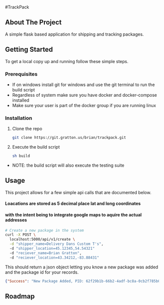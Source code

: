 #TrackPack

<!-- ABOUT THE PROJECT -->
## About The Project
A simple flask based application for shipping and tracking packages.

<!-- GETTING STARTED -->
## Getting Started

To get a local copy up and running follow these simple steps.

### Prerequisites
* If on windows install git for windows and use the git terminal to run the build script
* Regardless of system make sure you have docker and docker-compose installed
* Make sure your user is part of the docker group if you are running linux

### Installation

1. Clone the repo
   ```sh
   git clone https://git.gratton.us/brian/trackpack.git
   ```
2. Execute the build script
   ```sh
   sh build
   ```
* NOTE: the build script will also execute the testing suite



<!-- USAGE EXAMPLES -->
## Usage

This project allows for a few simple api calls that are documented below.

#### Loacations are stored as 5 decimal place lat and long coordinates
#### with the intent being to integrate google maps to aquire the actual addresses
```sh
# Create a new package in the system
curl -X POST \
  localhost:5000/api/v1/create \
  -d "shipper_name=Delivery Dans Custom T's",
  -d "shipper_location=45.12345,54.54321"
  -d "reciever_name=Brian Gratton",
  -d "reciever_location=43.34212,-83.88431"
```
This should return a json object letting you know a new package was added
and the package id for your records.
```json
{"Success": "New Package Added, PID: 62f29b1b-66b2-4adf-bc8a-0cb2f785b03f"}
```

<!-- ROADMAP -->
## Roadmap

###
